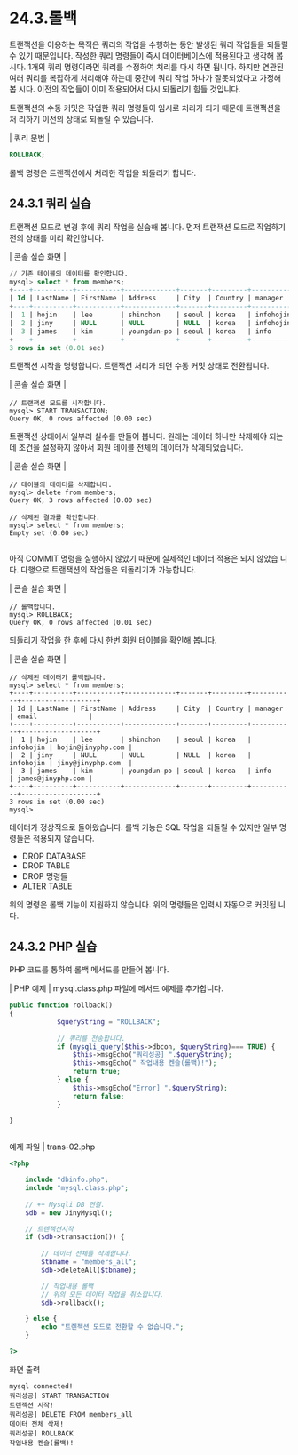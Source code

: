 # 24.3.롤백 
트랜잭션을 이용하는 목적은 쿼리의 작업을 수행하는 동안 발생된 쿼리 작업들을 되돌릴 수 있기 때문입니다. 작성한 쿼리 명령들이 즉시 데이터베이스에 적용된다고 생각해 봅 시다. 1개의 쿼리 명령이라면 쿼리를 수정하여 처리를 다시 하면 됩니다. 하지만 연관된 여러 쿼리를 복잡하게 처리해야 하는데 중간에 쿼리 작업 하나가 잘못되었다고 가정해 봅 시다. 이전의 작업들이 이미 적용되어서 다시 되돌리기 힘들 것입니다.  

트랜잭션의 수동 커밋은 작업한 쿼리 명령들이 임시로 처리가 되기 때문에 트랜잭션을 처 리하기 이전의 상태로 되돌릴 수 있습니다.  

| 쿼리 문법 | 
```sql
ROLLBACK; 
```

롤백 명령은 트랜잭션에서 처리한 작업을 되돌리기 합니다.  

## 24.3.1 쿼리 실습 
트랜잭션 모드로 변경 후에 쿼리 작업을 실습해 봅니다. 먼저 트랜잭션 모드로 작업하기 전의 상태를 미리 확인합니다.  

| 콘솔 실습 화면 | 
```sql
// 기존 테이블의 데이터를 확인합니다.
mysql> select * from members;
+----+----------+-----------+-------------+-------+---------+-----------+-------------------+
| Id | LastName | FirstName | Address     | City  | Country | manager   | email             |
+----+----------+-----------+-------------+-------+---------+-----------+-------------------+
|  1 | hojin    | lee       | shinchon    | seoul | korea   | infohojin | hojin@jinyphp.com |
|  2 | jiny     | NULL      | NULL        | NULL  | korea   | infohojin | jiny@jinyphp.com  |
|  3 | james    | kim       | youngdun-po | seoul | korea   | info      | james@jinyphp.com |
+----+----------+-----------+-------------+-------+---------+-----------+-------------------+
3 rows in set (0.01 sec)

```

트랜잭션 시작을 명령합니다. 트랜잭션 처리가 되면 수동 커밋 상태로 전환됩니다.  

| 콘솔 실습 화면 | 
```
// 트랜잭션 모드를 시작합니다.
mysql> START TRANSACTION;
Query OK, 0 rows affected (0.00 sec)

```

트랜잭션 상태에서 일부러 실수를 만들어 봅니다. 원래는 데이터 하나만 삭제해야 되는데 조건을 설정하지 않아서 회원 테이블 전체의 데이터가 삭제되었습니다.  

| 콘솔 실습 화면 | 
```
// 테이블의 데이터를 삭제합니다.
mysql> delete from members;
Query OK, 3 rows affected (0.00 sec)

// 삭제된 결과를 확인합니다.
mysql> select * from members;
Empty set (0.00 sec)
 
```

아직 COMMIT 명령을 실행하지 않았기 때문에 실제적인 데이터 적용은 되지 않았습 니다. 다행으로 트랜잭션의 작업들은 되돌리기가 가능합니다.  

| 콘솔 실습 화면 | 
```
// 롤백합니다.
mysql> ROLLBACK;
Query OK, 0 rows affected (0.01 sec)

```

되돌리기 작업을 한 후에 다시 한번 회원 테이블을 확인해 봅니다.  

| 콘솔 실습 화면 | 
```
// 삭제된 데이터가 롤백됩니다.
mysql> select * from members;
+----+----------+-----------+-------------+-------+---------+-----------+-------------------+
| Id | LastName | FirstName | Address     | City  | Country | manager   | email             |
+----+----------+-----------+-------------+-------+---------+-----------+-------------------+
|  1 | hojin    | lee       | shinchon    | seoul | korea   | infohojin | hojin@jinyphp.com |
|  2 | jiny     | NULL      | NULL        | NULL  | korea   | infohojin | jiny@jinyphp.com  |
|  3 | james    | kim       | youngdun-po | seoul | korea   | info      | james@jinyphp.com |
+----+----------+-----------+-------------+-------+---------+-----------+-------------------+
3 rows in set (0.00 sec)
mysql>
```

데이터가 정상적으로 돌아왔습니다. 롤백 기능은 SQL 작업을 되돌릴 수 있지만 일부 명 령들은 적용되지 않습니다.  

* DROP DATABASE 
* DROP TABLE 
* DROP 명령들 
* ALTER TABLE 

위의 명령은 롤백 기능이 지원하지 않습니다. 위의 명령들은 입력시 자동으로 커밋됩 니다.  

## 24.3.2 PHP 실습 
PHP 코드를 통하여 롤백 메서드를 만들어 봅니다.  

| PHP 예제 | 
mysql.class.php 파일에 메서드 예제를 추가합니다.  

```php
public function rollback()
{
            $queryString = "ROLLBACK";
                
            // 쿼리를 전송합니다.
            if (mysqli_query($this->dbcon, $queryString)=== TRUE) {
                $this->msgEcho("쿼리성공] ".$queryString);
                $this->msgEcho(" 작업내용 켄슬(롤백)!");
                return true;
            } else {
                $this->msgEcho("Error] ".$queryString);
                return false;
            }

}
 
```

예제 파일 | trans-02.php 
```php
<?php

	include "dbinfo.php";
	include "mysql.class.php";
 
	// ++ Mysqli DB 연결.
	$db = new JinyMysql();

	// 트렌젝션시작
	if ($db->transaction()) {
    	
		// 데이터 전체를 삭제합니다.
		$tbname = "members_all";
		$db->deleteAll($tbname);

		// 작업내용 롤백
		// 위의 모든 데이터 작업을 취소합니다.
		$db->rollback();

	} else {
		echo "트렌젝션 모드로 전환할 수 없습니다.";
	}

?>
```

화면 출력 
```
mysql connected!
쿼리성공] START TRANSACTION
트렌젝션 시작!
쿼리성공] DELETE FROM members_all
데이터 전체 삭제!
쿼리성공] ROLLBACK
작업내용 켄슬(롤백)!
```